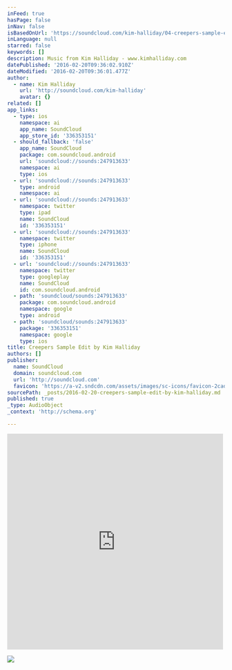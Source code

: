 ```yaml
---
inFeed: true
hasPage: false
inNav: false
isBasedOnUrl: 'https://soundcloud.com/kim-halliday/04-creepers-sample-edit'
inLanguage: null
starred: false
keywords: []
description: Music from Kim Halliday - www.kimhalliday.com
datePublished: '2016-02-20T09:36:02.910Z'
dateModified: '2016-02-20T09:36:01.477Z'
author:
  - name: Kim Halliday
    url: 'http://soundcloud.com/kim-halliday'
    avatar: {}
related: []
app_links:
  - type: ios
    namespace: ai
    app_name: SoundCloud
    app_store_id: '336353151'
  - should_fallback: 'false'
    app_name: SoundCloud
    package: com.soundcloud.android
    url: 'soundcloud://sounds:247913633'
    namespace: ai
    type: ios
  - url: 'soundcloud://sounds:247913633'
    type: android
    namespace: ai
  - url: 'soundcloud://sounds:247913633'
    namespace: twitter
    type: ipad
    name: SoundCloud
    id: '336353151'
  - url: 'soundcloud://sounds:247913633'
    namespace: twitter
    type: iphone
    name: SoundCloud
    id: '336353151'
  - url: 'soundcloud://sounds:247913633'
    namespace: twitter
    type: googleplay
    name: SoundCloud
    id: com.soundcloud.android
  - path: 'soundcloud/sounds:247913633'
    package: com.soundcloud.android
    namespace: google
    type: android
  - path: 'soundcloud/sounds:247913633'
    package: '336353151'
    namespace: google
    type: ios
title: Creepers Sample Edit by Kim Halliday
authors: []
publisher:
  name: SoundCloud
  domain: soundcloud.com
  url: 'http://soundcloud.com'
  favicon: 'https://a-v2.sndcdn.com/assets/images/sc-icons/favicon-2cadd14b.ico'
sourcePath: _posts/2016-02-20-creepers-sample-edit-by-kim-halliday.md
published: true
_type: AudioObject
_context: 'http://schema.org'

---
```

<iframe src="https://cdn.embedly.com/widgets/media.html?src=https%3A%2F%2Fw.soundcloud.com%2Fplayer%2F%3Fvisual%3Dtrue%26url%3Dhttp%253A%252F%252Fapi.soundcloud.com%252Ftracks%252F247913633%26show_artwork%3Dtrue&amp;url=https%3A%2F%2Fsoundcloud.com%2Fkim-halliday%2F04-creepers-sample-edit&amp;image=http%3A%2F%2Fa1.sndcdn.com%2Fimages%2Ffb_placeholder.png%3F1455807820&amp;key=b7d04c9b404c499eba89ee7072e1c4f7&amp;type=text%2Fhtml&amp;schema=soundcloud" width="500" height="500" scrolling="no" frameborder="0" allowfullscreen="allowfullscreen" style=""></iframe>

![](https://the-grid-user-content.s3-us-west-2.amazonaws.com/e151f14b-0b4b-4105-8c9e-46aaa8d353b5.png)